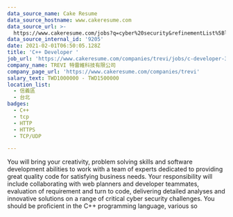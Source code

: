 ```yaml
---
data_source_name: Cake Resume
data_source_hostname: www.cakeresume.com
data_source_url: >-
  https://www.cakeresume.com/jobs?q=cyber%20security&refinementList%5Blang_name%5D%5B0%5D=English&refinementList%5Bsalary_type%5D=per_year&range%5Bsalary_range%5D%5Bmin%5D=1000000
data_source_internal_id: '9205'
date: 2021-02-01T06:50:05.128Z
title: 'C++ Developer '
job_url: 'https://www.cakeresume.com/companies/trevi/jobs/c-developer-378a78'
company_name: TREVI 特雷維科技有限公司
company_page_url: 'https://www.cakeresume.com/companies/trevi'
salary_text: TWD1000000 - TWD1500000
location_list:
  - 信義區
  - 台北
badges:
  - C++
  - tcp
  - HTTP
  - HTTPS
  - TCP/UDP

---
```


You will bring your creativity, problem solving skills and software development abilities to work with a team of experts dedicated to providing great quality code for satisfying business needs. Your responsibility will include collaborating with web planners and developer teammates, evaluation of requirement and turn to code, delivering detailed analyses and innovative solutions on a range of critical cyber security challenges. You should be proficient in the C++ programming language, various so